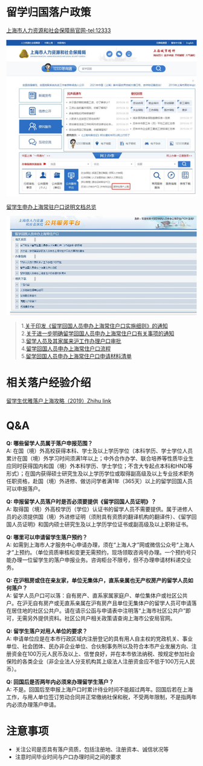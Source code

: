 # 留学归国落户政策
[上海市人力资源和社会保障局官网-tel:12333](http://rsj.sh.gov.cn/201712333/index.shtml)

![人社局网站](fig1.jpg)

[留学生申办上海常驻户口说明文档总览](http://lxrylh.12333sh.gov.cn/lxssb/default_view.jsp#view2)

![说明文档总览](fig2.jpg)

>1.[关于印发《留学回国人员申办上海常住户口实施细则》的通知](http://files.shafea.sh.gov.cn/html/2053b6c9-824f-45cb-8c6a-8fe743f73dfe.htm)\
>2.[关于进一步明确留学回国人员申办上海常住户口有关事项的通知](http://files.shafea.gov.cn/html/1d13ad3b-4df6-466a-a3b3-5c2070327905.htm})\
>3.[留学人员及其家属来沪工作办理户口审批](http://files.shafea.gov.cn/html/265deb86-f689-480c-a570-22d4630d1337.htm)\
>4.[留学回国人员申办上海常住户口流程](http://files.shafea.sh.gov.cn/html/3bb6144a-291d-4b8a-bcb5-5c4e2f87e0e0.htm})\
>5.[留学回国人员申办上海常住户口申请材料清单](http://files.shafea.sh.gov.cn/html/11efc15c-b733-4341-a655-511075b7093c.htm)

# 相关落户经验介绍
[留学生优雅落户上海攻略（2019）Zhihu link](https://zhuanlan.zhihu.com/p/56119803)

# Q&A
**Q: 哪些留学人员属于落户申报范围？**\
A: 在国（境）外高校获得本科、学士及以上学历学位（本科学历、学士学位人员累计在国（境）外学习时间须满1年以上；中外合作办学、联合培养等性质毕业生应同时获得国内和国（境）外本科学历、学士学位；不含大专起点本科和HND等形式）；在国内获得硕士研究生及以上学历学位或取得副高级及以上专业技术职务任职资格，赴国（境）外进修、做访问学者满1年（365天）以上的留学回国人员可以申报落户。

**Q: 申报留学人员落户时是否必须要提供《留学回国人员证明》？**\
A: 取得国（境）外高校学历（学位）认证书的留学人员不需要提供。属于进修人员的必须提供国（境）外进修证明（须附具有资质的翻译机构的翻译件）、《留学回国人员证明》和国内硕士研究生及以上学历学位证书或副高级及以上职称证书。

**Q: 哪里可以申请留学生落户预约？**\
A: 如需到上海市人才服务中心申请办理，须在“上海人才”网或微信公众号“上海人才”上预约。（单位资质审核和变更无需预约，现场领取咨询号办理。一个预约号只能办理一位留学生的落户申报业务。咨询柜台不限号，但不办理申请材料递交业务。

**Q: 在沪租房或住在亲友家，单位无集体户，直系亲属也无产权房产的留学人员如何落户？**\
A: 留学人员户口可以落：自有房产、直系家属家庭户、单位集体户或社区公共户。在沪无自有房产或无直系亲属在沪有房产且单位无集体户的留学人员可申请落在居住地的社区公共户。请在请示公函与申请表中注明落“上海市社区公共户”即可，无需另外提供资料。社区公共户相关政策请查询上海市公安局官网。

**Q: 留学生落户对用人单位的要求？**\
A: 申请单位应是在本市行政区域内注册登记的具有用人自主权的党政机关、事业单位、社会团体、民办非企业单位、合伙制事务所以及符合本市产业发展方向、注册资金在100万元人民币及以上、信誉良好，并在本市依法纳税、按规定参加社会保险的各类企业（非企业法人分支机构其上级法人注册资金应不低于100万元人民币）。

**Q: 回国后是否两年内必须来办理留学生落户？**\
A: 不是。回国后至申报上海户口时累计待业时间不能超过两年。回国后若在上海工作，与用人单位签订劳动合同并正常缴纳社保和税，不受两年限制，不是指两年内必须办理落户申请。


# 注意事项
- 关注公司是否具有落户资质，包括注册地、注册资本、诚信状况等
- 注意时间毕业时间与户口办理时间之间的要求